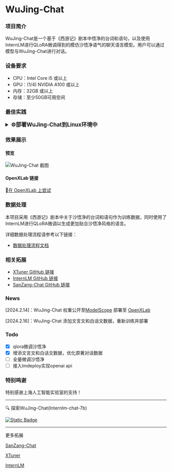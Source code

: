 # WuJing-Chat

### 项目简介

WuJing-Chat是一个基于《西游记》剧本中悟净的台词和语句，以及使用InternLM进行QLoRA微调得到的模仿沙悟净语气的聊天语言模型。用户可以通过模型与WuJing-Chat进行对话。

### 设备要求

- CPU：Intel Core i5 或以上
- GPU：(1/4) NVIDIA A100 或以上
- 内存：32GB 或以上
- 存储：至少50GB可用空间

### 最佳实践

<details>
  <summary style="font-weight: bold; font-size: larger;">⚙️部署WuJing-Chat到Linux环境中</summary>

```bash
# git clone 本 repo 以及其submodules
git clone --recurse-submodules https://github.com/JimmyMa99/WuJing-Chat.git

# 进入源码目录
cd xtuner

# 从源码安装 XTuner
pip install -e '.[all]'
```

```bash
apt install git git-lfs -y
git lfs install
git clone https://www.modelscope.cn/Shanghai_AI_Laboratory/internlm2-7b.git
```

```bash
xtuner train my_config/swj_internlm2_chat_7b_qlora_oasst1_e4.py --deepspeed deepspeed_zero2
```

```bash
xtuner convert pth_to_hf my_config/swj_internlm2_chat_7b_qlora_oasst1_e4.py work_dirs/swj_internlm2_chat_7b_qlora_oasst1_e4/{your checkpoint} process_data/hf_models/swj
xtuner convert merge {your model path} process_data/hf_models/swj process_data/merged_models/swj
```

- 使用 streamlit 进行对话：修改 `web_demo.py` 中的模型路径
```diff
-     model = (AutoModelForCausalLM.from_pretrained('path/to/your/model',
-                                                 trust_remote_code=True).to(
-                                                     torch.bfloat16).cuda())
-     tokenizer = AutoTokenizer.from_pretrained('path/to/your/tokenizer',
-                                              trust_remote_code=True)
+     model = (AutoModelForCausalLM.from_pretrained('process_data/merged_models/swj',
+                                                 trust_remote_code=True).to(
+                                                     torch.bfloat16).cuda())
+     tokenizer = AutoTokenizer.from_pretrained('process_data/merged_models/swj',
+                                              trust_remote_code=True)
```

```bash
pip install streamlit
pip install transformers>=4.34
streamlit run ./web_demo.py
```
</details>

### 效果展示

#### 预览

![WuJing-Chat 截图](./asserts/chat-demo.png)

#### OpenXLab 链接

🎲[在 OpenXLab 上尝试](https://openxlab.org.cn/apps/detail/JimmyMa99/WuJing-Chat)

### 数据处理

本项目采用《西游记》剧本中关于沙悟净的台词和语句作为训练数据，同时使用了InternLM进行QLoRA微调以生成更加贴合沙悟净风格的语言。

详细数据处理流程请参考以下链接：

- [数据处理流程文档](https://github.com/JimmyMa99/WuJing-Chat/blob/main/tools/README.md)

### 相关拓展

- [XTuner GitHub 链接](https://github.com/InternLM/xtuner)
- [InternLM GitHub 链接](https://github.com/InternLM/InternLM/tree/main)
- [SanZang-Chat GitHub 链接](https://github.com/JimmyMa99/SanZang-Chat)

### News

[2024.2.14]：WuJing-Chat 权重公开至[ModelScope](https://www.modelscope.cn/models/JimmyMa99/WuJing-Chat/summary) 部署至 [OpenXLab](https://openxlab.org.cn/apps/detail/JimmyMa99/WuJing-Chat)

[2024.2.16]：WuJing-Chat 添加文言文和白话文数据，重新训练并部署

### Todo

- [x] qlora微调沙悟净
- [x] 增添文言文和白话文数据，优化原著对话数据
- [ ] 全量微调沙悟净
- [ ] 接入lmdeploy实现openai api

### 特别鸣谢

特别感谢上海人工智能实验室的支持！

<hr>

🔍 探索WuJing-Chat(Internlm-chat-7b)

[![Static Badge](https://img.shields.io/badge/-gery?style=social&label=🤖%20ModelScope)](https://www.modelscope.cn/models/JimmyMa99/BaJie-Chat/summary)

<hr>

更多拓展

[SanZang-Chat](https://github.com/JimmyMa99/SanZang-Chat)

[XTuner](https://github.com/InternLM/xtuner)

[InternLM](https://github.com/InternLM/InternLM/tree/main)